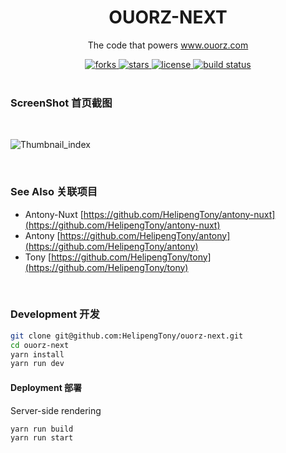 <div align="center">
  <h1>OUORZ-NEXT</h1>
  <p>The code that powers <a href="https://www.ouorz.com" target="_blank">www.ouorz.com</a></p>
  <a href="https://github.com/HelipengTony/ouorz-next">
    <img src="https://img.shields.io/github/forks/HelipengTony/ouorz-next.svg" alt="forks">
  </a>

  <a href="https://github.com/HelipengTony/ouorz-next">
    <img src="https://img.shields.io/github/stars/HelipengTony/ouorz-next.svg" alt="stars">
  </a>

  <a href="https://github.com/HelipengTony/ouorz-next">
    <img src="https://img.shields.io/github/license/HelipengTony/ouorz-next.svg" alt="license">
  </a>

  <a href="https://github.com/HelipengTony/ouorz-next">
    <img src="https://github.com/HelipengTony/ouorz-next/workflows/Tests/badge.svg?branch=main" alt="build status">
  </a>
</div>

<br/>

### ScreenShot 首页截图
<br/>

![Thumbnail_index](https://static.ouorz.com/screen-shot-ouorz-next.png)

<br/>

### See Also 关联项目
- Antony-Nuxt [https://github.com/HelipengTony/antony-nuxt](https://github.com/HelipengTony/antony-nuxt)
- Antony [https://github.com/HelipengTony/antony](https://github.com/HelipengTony/antony)
- Tony [https://github.com/HelipengTony/tony](https://github.com/HelipengTony/tony)

<br/>

### Development 开发
```bash
git clone git@github.com:HelipengTony/ouorz-next.git
cd ouorz-next
yarn install
yarn run dev
```

#### Deployment 部署
Server-side rendering
```bash
yarn run build
yarn run start
```

<br/>
